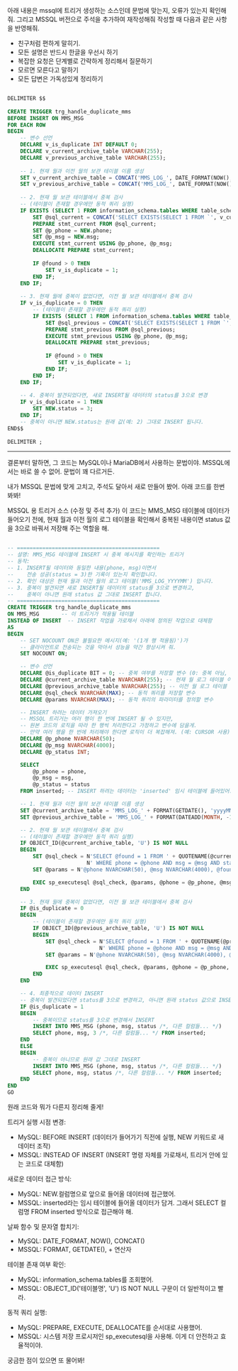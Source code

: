 아래 내용은 mssql에 트리거 생성하는 소스인데 문법에 맞는지, 오류가 있는지 확인해줘.
그리고 MSSQL 버전으로 주석을 추가하여 재작성해줘
작성할 때 다음과 같은 사항을 반영해줘.
- 친구처럼 편하게 말히기.
- 모든 설명은 반드시 한글을 우선시 하기
- 복잡한 요청은 단계별로 간략하게 정리해서 질문하기
- 모르면 모른다고 말하기
- 모든 답변은 가독성있게 정리하기


```sql

DELIMITER $$
 
CREATE TRIGGER trg_handle_duplicate_mms
BEFORE INSERT ON MMS_MSG
FOR EACH ROW
BEGIN
    -- 변수 선언
    DECLARE v_is_duplicate INT DEFAULT 0;
    DECLARE v_current_archive_table VARCHAR(255);
    DECLARE v_previous_archive_table VARCHAR(255);
 
    -- 1. 현재 월과 이전 월의 보관 테이블 이름 생성
    SET v_current_archive_table = CONCAT('MMS_LOG_', DATE_FORMAT(NOW(), '%Y%m'));
    SET v_previous_archive_table = CONCAT('MMS_LOG_', DATE_FORMAT(NOW() - INTERVAL 1 MONTH, '%Y%m'));
 
    -- 2. 현재 월 보관 테이블에서 중복 검사
    -- (테이블이 존재할 경우에만 동적 쿼리 실행)
    IF EXISTS (SELECT 1 FROM information_schema.tables WHERE table_schema = DATABASE() AND table_name = v_current_archive_table) THEN
        SET @sql_current = CONCAT('SELECT EXISTS(SELECT 1 FROM `', v_current_archive_table, '` WHERE phone = ? AND msg = ? AND status = 3) INTO @found');
        PREPARE stmt_current FROM @sql_current;
        SET @p_phone = NEW.phone;
        SET @p_msg = NEW.msg;
        EXECUTE stmt_current USING @p_phone, @p_msg;
        DEALLOCATE PREPARE stmt_current;
 
        IF @found > 0 THEN
            SET v_is_duplicate = 1;
        END IF;
    END IF;
 
    -- 3. 현재 월에 중복이 없었다면, 이전 월 보관 테이블에서 중복 검사
    IF v_is_duplicate = 0 THEN
        -- (테이블이 존재할 경우에만 동적 쿼리 실행)
        IF EXISTS (SELECT 1 FROM information_schema.tables WHERE table_schema = DATABASE() AND table_name = v_previous_archive_table) THEN
            SET @sql_previous = CONCAT('SELECT EXISTS(SELECT 1 FROM `', v_previous_archive_table, '` WHERE phone = ? AND msg = ? AND status = 3) INTO @found');
            PREPARE stmt_previous FROM @sql_previous;
            EXECUTE stmt_previous USING @p_phone, @p_msg;
            DEALLOCATE PREPARE stmt_previous;
 
            IF @found > 0 THEN
                SET v_is_duplicate = 1;
            END IF;
        END IF;
    END IF;
 
    -- 4. 중복이 발견되었다면, 새로 INSERT될 데이터의 status를 3으로 변경
    IF v_is_duplicate = 1 THEN
        SET NEW.status = 3;
    END IF;
    -- 중복이 아니면 NEW.status는 원래 값(예: 2) 그대로 INSERT 됩니다.
END$$
 
DELIMITER ;
```
----

결론부터 말하면, 그 코드는 MySQL이나 MariaDB에서 사용하는 문법이야. MSSQL에서는 바로 쓸 수 없어. 문법이 꽤 다르거든.

내가 MSSQL 문법에 맞게 고치고, 주석도 달아서 새로 만들어 봤어. 아래 코드를 한번 봐봐!

MSSQL 용 트리거 소스 (수정 및 주석 추가)
이 코드는 MMS_MSG 테이블에 데이터가 들어오기 전에, 현재 월과 이전 월의 로그 테이블을 확인해서 중복된 내용이면 status 값을 3으로 바꿔서 저장해 주는 역할을 해.


```sql

-- =============================================
-- 설명: MMS_MSG 테이블에 INSERT 시 중복 메시지를 확인하는 트리거
-- 동작:
-- 1. INSERT될 데이터와 동일한 내용(phone, msg)이면서
--    전송 성공(status = 3)한 기록이 있는지 확인합니다.
-- 2. 확인 대상은 현재 월과 이전 월의 로그 테이블('MMS_LOG_YYYYMM') 입니다.
-- 3. 중복이 발견되면 새로 INSERT될 데이터의 status를 3으로 변경하고,
--    중복이 아니면 원래 status 값 그대로 INSERT 합니다.
-- =============================================
CREATE TRIGGER trg_handle_duplicate_mms
ON MMS_MSG       -- 이 트리거가 적용될 테이블
INSTEAD OF INSERT  -- INSERT 작업을 가로채서 아래에 정의된 작업으로 대체함
AS
BEGIN
    -- SET NOCOUNT ON은 불필요한 메시지(예: '(1개 행 적용됨)')가
    -- 클라이언트로 전송되는 것을 막아서 성능을 약간 향상시켜 줘.
    SET NOCOUNT ON;

    -- 변수 선언
    DECLARE @is_duplicate BIT = 0; -- 중복 여부를 저장할 변수 (0: 중복 아님, 1: 중복)
    DECLARE @current_archive_table NVARCHAR(255); -- 현재 월 로그 테이블 이름
    DECLARE @previous_archive_table NVARCHAR(255); -- 이전 월 로그 테이블 이름
    DECLARE @sql_check NVARCHAR(MAX); -- 동적 쿼리를 저장할 변수
    DECLARE @params NVARCHAR(MAX); -- 동적 쿼리의 파라미터를 정의할 변수

    -- INSERT 하려는 데이터 가져오기
    -- MSSQL 트리거는 여러 행이 한 번에 INSERT 될 수 있지만,
    -- 원본 코드의 로직을 따라 한 행씩 처리한다고 가정하고 변수에 담을게.
    -- 만약 여러 행을 한 번에 처리해야 한다면 로직이 더 복잡해져. (예: CURSOR 사용)
    DECLARE @p_phone NVARCHAR(50);
    DECLARE @p_msg NVARCHAR(4000);
    DECLARE @p_status INT;

    SELECT
        @p_phone = phone,
        @p_msg = msg,
        @p_status = status
    FROM inserted; -- INSERT 하려는 데이터는 'inserted' 임시 테이블에 들어있어.

    -- 1. 현재 월과 이전 월의 보관 테이블 이름 생성
    SET @current_archive_table = 'MMS_LOG_' + FORMAT(GETDATE(), 'yyyyMM');
    SET @previous_archive_table = 'MMS_LOG_' + FORMAT(DATEADD(MONTH, -1, GETDATE()), 'yyyyMM');

    -- 2. 현재 월 보관 테이블에서 중복 검사
    -- (테이블이 존재할 경우에만 동적 쿼리 실행)
    IF OBJECT_ID(@current_archive_table, 'U') IS NOT NULL
    BEGIN
        SET @sql_check = N'SELECT @found = 1 FROM ' + QUOTENAME(@current_archive_table) +
                         N' WHERE phone = @phone AND msg = @msg AND status = 3';
        SET @params = N'@phone NVARCHAR(50), @msg NVARCHAR(4000), @found BIT OUTPUT';

        EXEC sp_executesql @sql_check, @params, @phone = @p_phone, @msg = @p_msg, @found = @is_duplicate OUTPUT;
    END

    -- 3. 현재 월에 중복이 없었다면, 이전 월 보관 테이블에서 중복 검사
    IF @is_duplicate = 0
    BEGIN
        -- (테이블이 존재할 경우에만 동적 쿼리 실행)
        IF OBJECT_ID(@previous_archive_table, 'U') IS NOT NULL
        BEGIN
            SET @sql_check = N'SELECT @found = 1 FROM ' + QUOTENAME(@previous_archive_table) +
                             N' WHERE phone = @phone AND msg = @msg AND status = 3';
            SET @params = N'@phone NVARCHAR(50), @msg NVARCHAR(4000), @found BIT OUTPUT';

            EXEC sp_executesql @sql_check, @params, @phone = @p_phone, @msg = @p_msg, @found = @is_duplicate OUTPUT;
        END
    END

    -- 4. 최종적으로 데이터 INSERT
    -- 중복이 발견되었다면 status를 3으로 변경하고, 아니면 원래 status 값으로 INSERT
    IF @is_duplicate = 1
    BEGIN
        -- 중복이므로 status를 3으로 변경해서 INSERT
        INSERT INTO MMS_MSG (phone, msg, status /*, 다른 컬럼들... */)
        SELECT phone, msg, 3 /*, 다른 컬럼들... */ FROM inserted;
    END
    ELSE
    BEGIN
        -- 중복이 아니므로 원래 값 그대로 INSERT
        INSERT INTO MMS_MSG (phone, msg, status /*, 다른 컬럼들... */)
        SELECT phone, msg, status /*, 다른 컬럼들... */ FROM inserted;
    END
END
GO
```


원래 코드와 뭐가 다른지 정리해 줄게!

트리거 실행 시점 변경:
  - MySQL: BEFORE INSERT (데이터가 들어가기 직전에 실행, NEW 키워드로 새 데이터 조작)
  - MSSQL: INSTEAD OF INSERT (INSERT 명령 자체를 가로채서, 트리거 안에 있는 코드로 대체함)

새로운 데이터 접근 방식:
  - MySQL: NEW.컬럼명으로 앞으로 들어올 데이터에 접근했어.
  - MSSQL: inserted라는 임시 테이블에 들어올 데이터가 담겨. 그래서 SELECT 컬럼명 FROM inserted 방식으로 접근해야 해.

날짜 함수 및 문자열 합치기:
  - MySQL: DATE_FORMAT, NOW(), CONCAT()
  - MSSQL: FORMAT, GETDATE(), + 연산자

테이블 존재 여부 확인:
  - MySQL: information_schema.tables를 조회했어.
  - MSSQL: OBJECT_ID('테이블명', 'U') IS NOT NULL 구문이 더 일반적이고 빨라.

동적 쿼리 실행:
  - MySQL: PREPARE, EXECUTE, DEALLOCATE를 순서대로 사용했어.
  - MSSQL: 시스템 저장 프로시저인 sp_executesql을 사용해. 이게 더 안전하고 효율적이야.

궁금한 점이 있으면 또 물어봐!